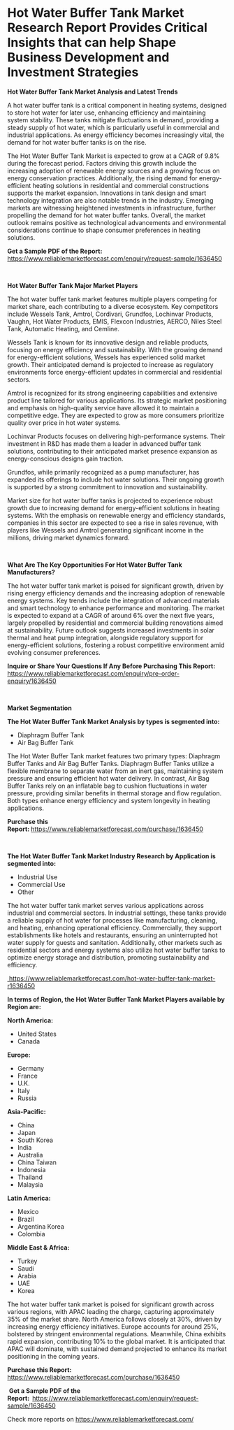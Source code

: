<p><h1>Hot Water Buffer Tank Market Research Report Provides Critical Insights that can help Shape Business Development and Investment Strategies</h1></p><p><strong>Hot Water Buffer Tank Market Analysis and Latest Trends</strong></p>
<p><p>A hot water buffer tank is a critical component in heating systems, designed to store hot water for later use, enhancing efficiency and maintaining system stability. These tanks mitigate fluctuations in demand, providing a steady supply of hot water, which is particularly useful in commercial and industrial applications. As energy efficiency becomes increasingly vital, the demand for hot water buffer tanks is on the rise.</p><p>The Hot Water Buffer Tank Market is expected to grow at a CAGR of 9.8% during the forecast period. Factors driving this growth include the increasing adoption of renewable energy sources and a growing focus on energy conservation practices. Additionally, the rising demand for energy-efficient heating solutions in residential and commercial constructions supports the market expansion. Innovations in tank design and smart technology integration are also notable trends in the industry. Emerging markets are witnessing heightened investments in infrastructure, further propelling the demand for hot water buffer tanks. Overall, the market outlook remains positive as technological advancements and environmental considerations continue to shape consumer preferences in heating solutions.</p></p>
<p><strong>Get a Sample PDF of the Report:&nbsp;</strong> <a href="https://www.reliablemarketforecast.com/enquiry/request-sample/1636450?utm_campaign=3574&utm_medium=2&utm_source=Github&utm_content=ia&utm_term=08042025&utm_id=hot-water-buffer-tank">https://www.reliablemarketforecast.com/enquiry/request-sample/1636450</a></p>
<p>&nbsp;</p>
<p><strong>Hot Water Buffer Tank Major Market Players</strong></p>
<p><p>The hot water buffer tank market features multiple players competing for market share, each contributing to a diverse ecosystem. Key competitors include Wessels Tank, Amtrol, Cordivari, Grundfos, Lochinvar Products, Vaughn, Hot Water Products, EMIS, Flexcon Industries, AERCO, Niles Steel Tank, Automatic Heating, and Cemline.</p><p>Wessels Tank is known for its innovative design and reliable products, focusing on energy efficiency and sustainability. With the growing demand for energy-efficient solutions, Wessels has experienced solid market growth. Their anticipated demand is projected to increase as regulatory environments force energy-efficient updates in commercial and residential sectors.</p><p>Amtrol is recognized for its strong engineering capabilities and extensive product line tailored for various applications. Its strategic market positioning and emphasis on high-quality service have allowed it to maintain a competitive edge. They are expected to grow as more consumers prioritize quality over price in hot water systems.</p><p>Lochinvar Products focuses on delivering high-performance systems. Their investment in R&D has made them a leader in advanced buffer tank solutions, contributing to their anticipated market presence expansion as energy-conscious designs gain traction.</p><p>Grundfos, while primarily recognized as a pump manufacturer, has expanded its offerings to include hot water solutions. Their ongoing growth is supported by a strong commitment to innovation and sustainability.</p><p>Market size for hot water buffer tanks is projected to experience robust growth due to increasing demand for energy-efficient solutions in heating systems. With the emphasis on renewable energy and efficiency standards, companies in this sector are expected to see a rise in sales revenue, with players like Wessels and Amtrol generating significant income in the millions, driving market dynamics forward.</p></p>
<p>&nbsp;</p>
<p><strong>What Are The Key Opportunities For Hot Water Buffer Tank Manufacturers?</strong></p>
<p><p>The hot water buffer tank market is poised for significant growth, driven by rising energy efficiency demands and the increasing adoption of renewable energy systems. Key trends include the integration of advanced materials and smart technology to enhance performance and monitoring. The market is expected to expand at a CAGR of around 6% over the next five years, largely propelled by residential and commercial building renovations aimed at sustainability. Future outlook suggests increased investments in solar thermal and heat pump integration, alongside regulatory support for energy-efficient solutions, fostering a robust competitive environment amid evolving consumer preferences.</p></p>
<p><strong>Inquire or Share Your Questions If Any Before Purchasing This Report:</strong> <a href="https://www.reliablemarketforecast.com/enquiry/pre-order-enquiry/1636450?utm_campaign=3574&utm_medium=2&utm_source=Github&utm_content=ia&utm_term=08042025&utm_id=hot-water-buffer-tank">https://www.reliablemarketforecast.com/enquiry/pre-order-enquiry/1636450</a></p>
<p>&nbsp;</p>
<p><strong>Market Segmentation</strong></p>
<p><strong>The Hot Water Buffer Tank Market Analysis by types is segmented into:</strong></p>
<p><ul><li>Diaphragm Buffer Tank</li><li>Air Bag Buffer Tank</li></ul></p>
<p><p>The Hot Water Buffer Tank market features two primary types: Diaphragm Buffer Tanks and Air Bag Buffer Tanks. Diaphragm Buffer Tanks utilize a flexible membrane to separate water from an inert gas, maintaining system pressure and ensuring efficient hot water delivery. In contrast, Air Bag Buffer Tanks rely on an inflatable bag to cushion fluctuations in water pressure, providing similar benefits in thermal storage and flow regulation. Both types enhance energy efficiency and system longevity in heating applications.</p></p>
<p><strong>Purchase this Report:&nbsp;</strong><a href="https://www.reliablemarketforecast.com/purchase/1636450?utm_campaign=3574&utm_medium=2&utm_source=Github&utm_content=ia&utm_term=08042025&utm_id=hot-water-buffer-tank">https://www.reliablemarketforecast.com/purchase/1636450</a></p>
<p>&nbsp;</p>
<p><strong>The Hot Water Buffer Tank Market Industry Research by Application is segmented into:</strong></p>
<p><ul><li>Industrial Use</li><li>Commercial Use</li><li>Other</li></ul></p>
<p><p>The hot water buffer tank market serves various applications across industrial and commercial sectors. In industrial settings, these tanks provide a reliable supply of hot water for processes like manufacturing, cleaning, and heating, enhancing operational efficiency. Commercially, they support establishments like hotels and restaurants, ensuring an uninterrupted hot water supply for guests and sanitation. Additionally, other markets such as residential sectors and energy systems also utilize hot water buffer tanks to optimize energy storage and distribution, promoting sustainability and efficiency.</p></p>
<p><a href="https://www.reliablemarketforecast.com/hot-water-buffer-tank-market-r1636450?utm_campaign=3574&utm_medium=2&utm_source=Github&utm_content=ia&utm_term=08042025&utm_id=hot-water-buffer-tank">&nbsp;https://www.reliablemarketforecast.com/hot-water-buffer-tank-market-r1636450</a></p>
<p><strong>In terms of Region, the Hot Water Buffer Tank Market Players available by Region are:</strong></p>
<p>
    <p> <strong> North America: </strong>
        <ul>
            <li>United States</li>
            <li>Canada</li>
        </ul>
        </p> 
    <p> <strong> Europe: </strong>
        <ul>
            <li>Germany</li>
            <li>France</li>
            <li>U.K.</li>
            <li>Italy</li>
            <li>Russia</li>
        </ul>
        </p> 
    <p> <strong> Asia-Pacific: </strong>
        <ul>
            <li>China</li>
            <li>Japan</li>
            <li>South Korea</li>
            <li>India</li>
            <li>Australia</li>
            <li>China Taiwan</li>
            <li>Indonesia</li>
            <li>Thailand</li>
            <li>Malaysia</li>
        </ul>
        </p> 
    <p> <strong> Latin America: </strong>
        <ul>
            <li>Mexico</li>
            <li>Brazil</li>
            <li>Argentina Korea</li>
            <li>Colombia</li>
        </ul>
        </p> 
    <p> <strong> Middle East & Africa: </strong>
        <ul>
            <li>Turkey</li>
            <li>Saudi</li>
            <li>Arabia</li>
            <li>UAE</li>
            <li>Korea</li>
        </ul>
    </p>
    </p>
<p><p>The hot water buffer tank market is poised for significant growth across various regions, with APAC leading the charge, capturing approximately 35% of the market share. North America follows closely at 30%, driven by increasing energy efficiency initiatives. Europe accounts for around 25%, bolstered by stringent environmental regulations. Meanwhile, China exhibits rapid expansion, contributing 10% to the global market. It is anticipated that APAC will dominate, with sustained demand projected to enhance its market positioning in the coming years.</p></p>
<p><strong>Purchase this Report: </strong><a href="https://www.reliablemarketforecast.com/purchase/1636450?utm_campaign=3574&utm_medium=2&utm_source=Github&utm_content=ia&utm_term=08042025&utm_id=hot-water-buffer-tank">https://www.reliablemarketforecast.com/purchase/1636450</a></p>
<p>&nbsp;<strong>Get a Sample PDF of the Report:&nbsp;&nbsp;</strong><a href="https://www.reliablemarketforecast.com/enquiry/request-sample/1636450?utm_campaign=3574&utm_medium=2&utm_source=Github&utm_content=ia&utm_term=08042025&utm_id=hot-water-buffer-tank">https://www.reliablemarketforecast.com/enquiry/request-sample/1636450</a></p>
<p><strong></strong></p>
<p>Check more reports on <a href="https://www.reliablemarketforecast.com/?utm_campaign=3574&utm_medium=2&utm_source=Github&utm_content=ia&utm_term=08042025&utm_id=hot-water-buffer-tank">https://www.reliablemarketforecast.com/</a></p>